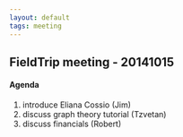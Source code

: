 ```yaml
---
layout: default
tags: meeting
---
```


## FieldTrip meeting - 20141015

#### Agenda

 1.  introduce Eliana Cossio (Jim)
 2.  discuss graph theory tutorial (Tzvetan)
 3.  discuss financials (Robert)

